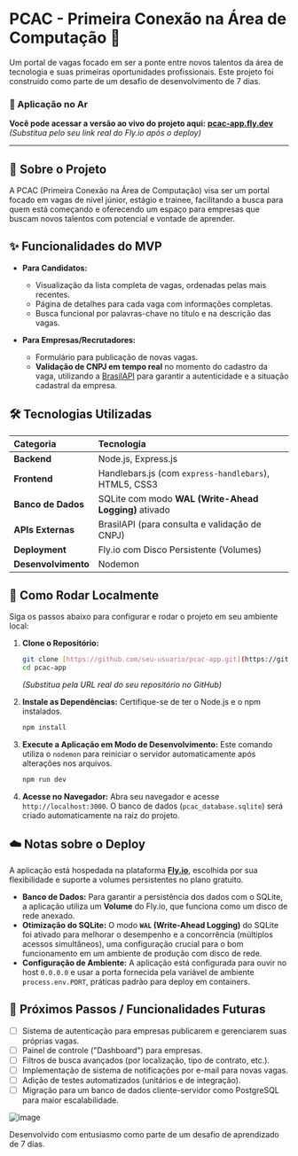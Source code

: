 # PCAC - Primeira Conexão na Área de Computação 🚀

Um portal de vagas focado em ser a ponte entre novos talentos da área de tecnologia e suas primeiras oportunidades profissionais. Este projeto foi construído como parte de um desafio de desenvolvimento de 7 dias.

### 🚀 Aplicação no Ar

**Você pode acessar a versão ao vivo do projeto aqui:** [**pcac-app.fly.dev**](https://pcac-app.fly.dev) 
*(Substitua pelo seu link real do Fly.io após o deploy)*

---
## 🎯 Sobre o Projeto

A PCAC (Primeira Conexão na Área de Computação) visa ser um portal focado em vagas de nível júnior, estágio e trainee, facilitando a busca para quem está começando e oferecendo um espaço para empresas que buscam novos talentos com potencial e vontade de aprender.

## ✨ Funcionalidades do MVP

* **Para Candidatos:**
    * Visualização da lista completa de vagas, ordenadas pelas mais recentes.
    * Página de detalhes para cada vaga com informações completas.
    * Busca funcional por palavras-chave no título e na descrição das vagas.

* **Para Empresas/Recrutadores:**
    * Formulário para publicação de novas vagas.
    * **Validação de CNPJ em tempo real** no momento do cadastro da vaga, utilizando a [BrasilAPI](https://brasilapi.com.br/) para garantir a autenticidade e a situação cadastral da empresa.

## 🛠️ Tecnologias Utilizadas

| Categoria | Tecnologia |
| :--- | :--- |
| **Backend** | Node.js, Express.js |
| **Frontend** | Handlebars.js (com `express-handlebars`), HTML5, CSS3 |
| **Banco de Dados** | SQLite com modo **WAL (Write-Ahead Logging)** ativado |
| **APIs Externas** | BrasilAPI (para consulta e validação de CNPJ) |
| **Deployment** | Fly.io com Disco Persistente (Volumes) |
| **Desenvolvimento** | Nodemon |

## 🚀 Como Rodar Localmente

Siga os passos abaixo para configurar e rodar o projeto em seu ambiente local:

1.  **Clone o Repositório:**
    ```bash
    git clone [https://github.com/seu-usuario/pcac-app.git](https://github.com/seu-usuario/pcac-app.git)
    cd pcac-app 
    ```
    *(Substitua pela URL real do seu repositório no GitHub)*

2.  **Instale as Dependências:**
    Certifique-se de ter o Node.js e o npm instalados.
    ```bash
    npm install
    ```

3.  **Execute a Aplicação em Modo de Desenvolvimento:**
    Este comando utiliza o `nodemon` para reiniciar o servidor automaticamente após alterações nos arquivos.
    ```bash
    npm run dev
    ```

4.  **Acesse no Navegador:**
    Abra seu navegador e acesse `http://localhost:3000`. O banco de dados (`pcac_database.sqlite`) será criado automaticamente na raiz do projeto.

## ☁️ Notas sobre o Deploy

A aplicação está hospedada na plataforma [**Fly.io**](https://fly.io/), escolhida por sua flexibilidade e suporte a volumes persistentes no plano gratuito.

* **Banco de Dados:** Para garantir a persistência dos dados com o SQLite, a aplicação utiliza um **Volume** do Fly.io, que funciona como um disco de rede anexado.
* **Otimização do SQLite:** O modo **`WAL` (Write-Ahead Logging)** do SQLite foi ativado para melhorar o desempenho e a concorrência (múltiplos acessos simultâneos), uma configuração crucial para o bom funcionamento em um ambiente de produção com disco de rede.
* **Configuração de Ambiente:** A aplicação está configurada para ouvir no host `0.0.0.0` e usar a porta fornecida pela variável de ambiente `process.env.PORT`, práticas padrão para deploy em containers.

## 🔮 Próximos Passos / Funcionalidades Futuras

* [ ] Sistema de autenticação para empresas publicarem e gerenciarem suas próprias vagas.
* [ ] Painel de controle ("Dashboard") para empresas.
* [ ] Filtros de busca avançados (por localização, tipo de contrato, etc.).
* [ ] Implementação de sistema de notificações por e-mail para novas vagas.
* [ ] Adição de testes automatizados (unitários e de integração).
* [ ] Migração para um banco de dados cliente-servidor como PostgreSQL para maior escalabilidade.

![image](https://github.com/user-attachments/assets/6c539b56-e624-45d4-8df8-93e3c85ca143)



Desenvolvido com entusiasmo como parte de um desafio de aprendizado de 7 dias.
